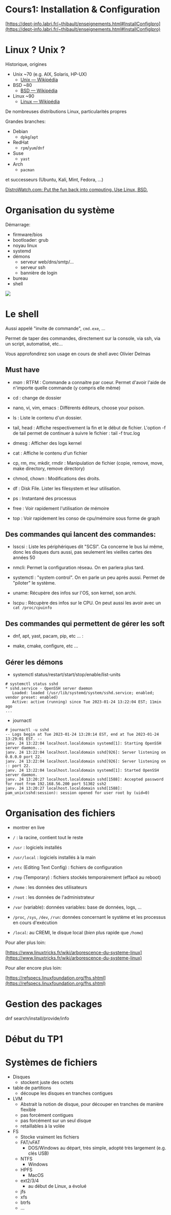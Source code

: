 Cours1: Installation & Configuration
====================================

[https://dept-info.labri.fr/~thibault/enseignements.html#InstallConfiglpro](https://dept-info.labri.fr/~thibault/enseignements.html#InstallConfiglpro)

# Linux ? Unix ?

Historique, origines

- Unix ~70 (e.g. AIX, Solaris, HP-UX)
  - [Unix — Wikipédia](https://fr.wikipedia.org/wiki/Unix)
- BSD ~80
  - [BSD — Wikipédia](https://fr.wikipedia.org/wiki/Berkeley_Software_Distribution)
- Linux ~90
  - [Linux — Wikipédia](https://fr.wikipedia.org/wiki/Linux)

De nombreuses distributions Linux, particularités propres

Grandes branches:

- Debian
  - `dpkg`/`apt`
- RedHat
  - `rpm`/`yum`/`dnf`
- Suse
  - `yast`
- Arch
  - `pacman`

et successeurs (Ubuntu, Kali, Mint, Fedora, ...)

[DistroWatch.com: Put the fun back into computing. Use Linux, BSD.](https://distrowatch.com/dwres.php?resource=family-tree)

# Organisation du système

Démarrage:

- firmware/bios
- bootloader: grub
- noyau linux
- systemd
- démons
  - serveur web/dns/smtp/...
  - serveur ssh
  - bannière de login
- bureau
- shell

![](boot.png)

# Le shell

Aussi appelé "invite de commande", `cmd.exe`, ...

Permet de taper des commandes, directement sur la console, via ssh, via un script, automatisé, etc...

Vous approfondirez son usage en cours de shell avec Olivier Delmas

## Must have

* *man* : RTFM : Commande a connaitre par coeur. Permet d'avoir l'aide de n'importe quelle commande (y compris elle même)

* cd : change de dossier

* nano, vi, vim, emacs : Différents éditeurs, choose your poison. 

* ls : Liste le contenu d'un dossier.

* tail, head : Affiche respectivement la fin et le début de fichier. L'option -f de tail permet de continuer à suivre le fichier : tail -f truc.log

* dmesg : Afficher des logs kernel

* cat : Affiche le contenu d'un fichier

* cp, rm, mv, mkdir, rmdir : Manipulation de fichier (copie, remove, move, make directory, remove directory)

* chmod, chown : Modifications des droits.

* df : Disk File. Lister les filesystem et leur utilisation.

* ps : Instantané des processus

* free : Voir rapidement l'utilisation de mémoire

* top : Voir rapidement les conso de cpu/mémoire sous forme de graph

## Des commandes qui lancent des commandes:

* lsscsi : Liste les périphériques dit "SCSI". Ca concerne le bus lui même, donc les disques durs aussi, pas seulement les vieilles cartes des années 50

* nmcli: Permet la configuration réseau. On en parlera plus tard.

* systemctl : "system control". On en parle un peu après aussi. Permet de "piloter" le système.

* uname: Récupère des infos sur l'OS, son kernel, son archi.

* lscpu : Récupère des infos sur le CPU. On peut aussi les avoir avec un `cat /proc/cpuinfo`

## Des commandes qui permettent de gérer les soft

* dnf, apt, yast, pacam, pip, etc ... :

* make, cmake, configure, etc ... 

## Gérer les démons

* systemctl status/restart/start/stop/enable/list-units

```shell
# systemctl status sshd
* sshd.service - OpenSSH server daemon
   Loaded: loaded (/usr/lib/systemd/system/sshd.service; enabled; vendor preset: enabled)
   Active: active (running) since Tue 2023-01-24 13:22:04 EST; 11min ago
...
```

* journactl

```shell
# journactl -u sshd
-- Logs begin at Tue 2023-01-24 13:20:14 EST, end at Tue 2023-01-24 13:29:01 EST. --
janv. 24 13:22:04 localhost.localdomain systemd[1]: Starting OpenSSH server daemon...
janv. 24 13:22:04 localhost.localdomain sshd[926]: Server listening on 0.0.0.0 port 22.
janv. 24 13:22:04 localhost.localdomain sshd[926]: Server listening on :: port 22.
janv. 24 13:22:04 localhost.localdomain systemd[1]: Started OpenSSH server daemon.
janv. 24 13:20:27 localhost.localdomain sshd[1588]: Accepted password for root from 192.168.56.200 port 51302 ssh2
janv. 24 13:20:27 localhost.localdomain sshd[1588]: pam_unix(sshd:session): session opened for user root by (uid=0)
```

# Organisation des fichiers

+ montrer en live

- `/` : la racine, contient tout le reste
- `/usr` : logiciels installés
- `/usr/local` : logiciels installés à la main
- `/etc` (Editing Text Config) : fichiers de configuration
- `/tmp` (Temporary) : fichiers stockés temporairement (effacé au reboot)
- `/home` : les données des utilisateurs
- `/root` : les données de l'administrateur
- `/var` (variable): données variables: base de données, logs, ...
- `/proc`, `/sys`, `/dev`, `/run`: données concernant le système et les processus en cours d'exécution

- `/local`: au CREMI, le disque local (*bien* plus rapide que `/home`)

Pour aller plus loin:

[https://www.linuxtricks.fr/wiki/arborescence-du-systeme-linux](https://www.linuxtricks.fr/wiki/arborescence-du-systeme-linux)

Pour aller encore plus loin:

[https://refspecs.linuxfoundation.org/fhs.shtml](https://refspecs.linuxfoundation.org/fhs.shtml)

# Gestion des packages

dnf search/install/provide/info

# Début du TP1

# Systèmes de fichiers

* Disques
  * stockent juste des octets
* table de partitions
  * découpe les disques en tranches contigues
* LVM
  * Abstrait la notion de disque, pour découper en tranches de manière flexible
  * pas forcément contigues
  * pas forcément sur un seul disque
  * retaillables à la volée
* FS
  * Stocke vraiment les fichiers
  * FAT/vFAT
    * DOS/Windows au départ, très simple, adopté très largement (e.g. clés USB)
  * NTFS
    * Windows
  * HPFS
    * MacOS
  * ext2/3/4
    * au début de Linux, a évolué
  * jfs
  * xfs
  * btrfs
  * ...
